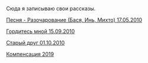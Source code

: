 Сюда я записываю свои рассказы.

[Песня - Разочарование (Бася, Инь, Михто) 17.05.2010](/song.md)

[Гордитесь мной 15.09.2010](/pride_me.md)

[Старый друг 01.10.2010](/old_friend.md)

[Компенсация 2019](/compensation.md)
